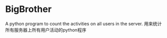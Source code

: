 # BigBrother
A python program to count the activities on all users in the server. 用来统计所有服务器上所有用户活动的python程序
